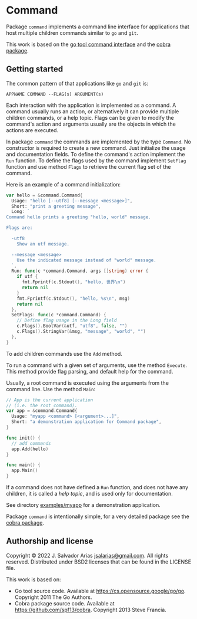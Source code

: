 # Command

Package `command` implements a command line interface
for applications that host multiple children commands
similar to `go` and `git`.

This work is based on the [go tool command interface](https://cs.opensource.google/go/go)
and the [cobra package](https://github.com/spf13/cobra).

## Getting started

The common pattern of that applications like `go` and `git` is:

`APPNAME COMMAND --FLAG(s) ARGUMENT(s)`

Each interaction with the application
is implemented as a command.
A command usually runs an action,
or alternatively
it can provide multiple children commands,
or a help topic.
Flags can be given to modify the command's action
and arguments usually are the objects
in which the actions are executed.

In package `command` the commands are implemented
by the type `Command`.
No constructor is required to create a new command.
Just initialize the usage and documentation fields.
To define the command's action implement the `Run` function.
To define the flags used by the command
implement `SetFlag` function
and use method `Flags` to retrieve the current flag set
of the command.

Here is an example of a command initialization:

```go
var hello = &command.Command{
  Usage: "hello [--utf8] [--message <message>]",
  Short: "print a greeting message",
  Long: `
Command hello prints a greeting "hello, world" message.

Flags are:

  -utf8
    Show an utf message.

  --message <message>
    Use the indicated message instead of "world" message.
  `,
  Run: func(c *command.Command, args []string) error {
    if utf {
      fmt.Fprintf(c.Stdout(), "hello, 世界\n")
      return nil
    }
    fmt.Fprintf(c.Stdout(), "hello, %s\n", msg)
    return nil
  },
  SetFlags: func(c *command.Command) {
    // Define flag usage in the Long field
    c.Flags().BoolVar(&utf, "utf8", false, "")
    c.Flags().StringVar(&msg, "message", "world", "")
  },
}
```

To add children commands use the `Add` method.

To run a command with a given set of arguments,
use the method `Execute`.
This method provide flag parsing,
and default help for the command.

Usually,
a root command is executed using the arguments
from the command line.
Use the method `Main`:

```go
// App is the current application
// (i.e. the root command).
var app = &command.Command{
  Usage: "myapp <command> [<argument>...]",
  Short: "a demonstration application for Command package",
}

func init() {
  // add commands
  app.Add(hello)
}

func main() {
  app.Main()
}
```

If a command does not have defined
a `Run` function,
and does not have any children,
it is called a *help topic*,
and is used only for documentation.

See directory [examples/myapp](https://github.com/js-arias/command/tree/main/examples/myapp)
for a demonstration application.

Package `command` is intentionally simple,
for a very detailed package see the [cobra package](https://github.com/spf13/cobra).

## Authorship and license

Copyright © 2022 J. Salvador Arias <jsalarias@gmail.com>.
All rights reserved.
Distributed under BSD2 licenses that can be found in the LICENSE file.

This work is based on:

* Go tool source code.
  Available at <https://cs.opensource.google/go/go>.
  Copyright 2011 The Go Authors.
* Cobra package source code.
  Available at <https://github.com/spf13/cobra>.
  Copyright 2013 Steve Francia.
